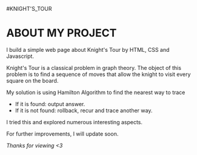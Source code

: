 #KNIGHT'S_TOUR
<h1>ABOUT MY PROJECT</h1>
<p>I build a simple web page about Knight's Tour by HTML, CSS and Javascript.</p>
<p>Knight's Tour is a classical problem in graph theory. The object of this problem is to find a sequence of moves that allow the knight to visit every square on the board.</p>
<p>My solution is using Hamilton Algorithm to find the nearest way to trace</p>
<ul>
    <li>If it is found: output answer.</li>
    <li>If it is not found: rollback, recur and trace another way.</li>
</ul>
<p>I tried this and explored numerous interesting aspects.</p>
<p>For further improvements, I will update soon.</p>
<i>Thanks for viewing <3</i>
